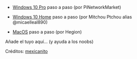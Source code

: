 * [Windows 10 Pro](https://www.youtube.com/watch?v=QBDQeNVRNak) paso a paso (por PiNetworkMarket)

* [Windows 10 Home](https://www.youtube.com/watch?v=D0__7Jw6i0w) paso a paso (por Mitchou Ptchou alias @micaelleal890)

* [MacOS](https://www.hegion.com/setup-guide-for-pi-node/) paso a paso (por Hegion)

Añade el tuyo aquí... (y ayuda a los noobs)

Créditos: [mexicanito](https://github.com/mexicanito)